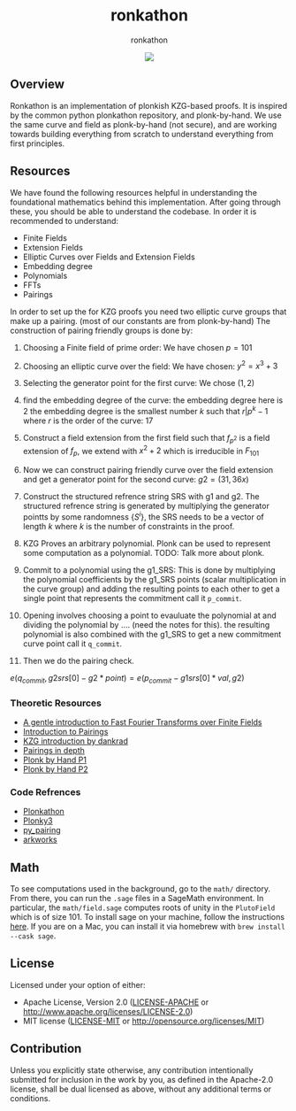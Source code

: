<h1 align="center">
  ronkathon
</h1>

<p align="center">
  ronkathon
</p>

<div align="center">
  <a href="https://github.com/pluto/ronkathon/actions">
    <!-- ![](https://github.com/pluto/ronkathon/actions/workflows/ci.yml/badge.svg) -->
    <img src="https://github.com/pluto/ronkathon/actions/workflows/ci.yml/badge.svg" />
  </a>
  <!-- [![crates.io](https://img.shields.io/crates/v/ronkathon.svg)](https://crates.io/crates/ronkathon) -->
  <!-- [![Documentation](https://docs.rs/ronkathon/badge.svg)](https://docs.rs/ronkathon) -->
  </div>

## Overview
Ronkathon is an implementation of plonkish KZG-based proofs. It is inspired by the common python plonkathon repository, and plonk-by-hand. We use the same curve and field as plonk-by-hand (not secure), and are working towards building everything from scratch to understand everything from first principles.

## Resources

We have found the following resources helpful in understanding the foundational mathematics behind this implementation. After going through these, you should be able to understand the codebase. In order it is recommended to understand:
- Finite Fields
- Extension Fields
- Elliptic Curves over Fields and Extension Fields
- Embedding degree
- Polynomials
- FFTs
- Pairings

In order to set up the for KZG proofs you need two elliptic curve groups that make up a pairing. (most of our constants are from plonk-by-hand) The construction of pairing friendly groups is done by: 

1) Choosing a Finite field of prime order: We have chosen $p = 101$
2) Choosing an elliptic curve over the field: We have chosen: $y^2=x^3+3$
3) Selecting the generator point for the first curve: We chose $(1,2)$
4) find the embedding degree of the curve: the embedding degree here is $2$
the embedding degree is the smallest number $k$ such that $r | p^k - 1$ where $r$ is the order of the curve: $17$
5) Construct a field extension from the first field such that $f_{p^2}$ is a field extension of $f_p$, we extend with $x^2 + 2$ which is irreducible in $F_{101}$
6) Now we can construct pairing friendly curve over the field extension and get a generator point for the second curve: $g2 = (31, 36x)$
7) Construct the structured refrence string SRS with g1 and g2. The structured refrence string is generated by multiplying the generator pointts by some randomness $\{S^i\}$, the SRS needs to be a vector of length $k$ where $k$ is the number of constraints in the proof.

8) KZG Proves an arbitrary polynomial. Plonk can be used to represent some computation as a polynomial. TODO: Talk more about plonk.

9) Commit to a polynomial using the g1_SRS: This is done by multiplying the polynomial coefficients by the g1_SRS points (scalar multiplication in the curve group) and adding the resulting points to each other to get a single point that represents the commitment call it `p_commit`.

10) Opening involves choosing a point to evauluate the polynomial at and dividing the polynomial by .... (need the notes for this). the resulting polynomial is also combined with the g1_SRS to get a new commitment curve point call it `q_commit`.

11) Then we do the pairing check. 

$e(q_{commit}, g2srs[0] - g2* point) = e(p_{commit} - g1srs[0] * val, g2)$



### Theoretic Resources
- [A gentle introduction to Fast Fourier Transforms over Finite Fields](https://vitalik.eth.limo/general/2019/05/12/fft.html)
- [Introduction to Pairings](https://vitalik.eth.limo/general/2017/01/14/exploring_ecp.html)
- [KZG introduction by dankrad](https://dankradfeist.de/ethereum/2020/06/16/kate-polynomial-commitments.html)
- [Pairings in depth](https://static1.squarespace.com/static/5fdbb09f31d71c1227082339/t/5ff394720493bd28278889c6/1609798774687/PairingsForBeginners.pdf)
- [Plonk by Hand P1](https://research.metastate.dev/plonk-by-hand-part-1/)
- [Plonk by Hand P2](https://research.metastate.dev/plonk-by-hand-part-2-the-proof/)
### Code Refrences
- [Plonkathon](https://github.com/0xPARC/plonkathon/blob/main/README.md)
- [Plonky3](https://github.com/Plonky3/Plonky3)
- [py_pairing](https://github.com/ethereum/py_pairing/tree/master)
- [arkworks](https://github.com/arkworks-rs)


## Math
To see computations used in the background, go to the `math/` directory.
From there, you can run the `.sage` files in a SageMath environment.
In particular, the `math/field.sage` computes roots of unity in the `PlutoField` which is of size 101. To install sage on your machine, follow the instructions [here](https://doc.sagemath.org/html/en/installation/index.html). If you are on a Mac, you can install it via homebrew with `brew install --cask sage`.

## License
Licensed under your option of either:
- Apache License, Version 2.0 ([LICENSE-APACHE](LICENSE-APACHE) or http://www.apache.org/licenses/LICENSE-2.0)
- MIT license ([LICENSE-MIT](LICENSE-MIT) or http://opensource.org/licenses/MIT)

## Contribution
Unless you explicitly state otherwise, any contribution intentionally submitted
for inclusion in the work by you, as defined in the Apache-2.0 license, shall be
dual licensed as above, without any additional terms or conditions.
